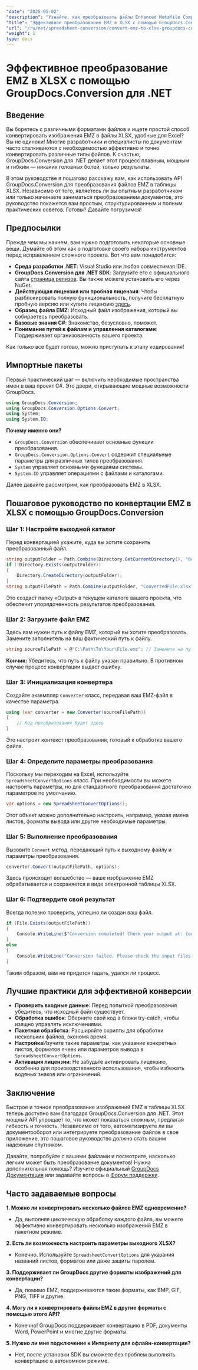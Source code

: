 ```yaml
---
"date": "2025-05-02"
"description": "Узнайте, как преобразовать файлы Enhanced Metafile Compressed (EMZ) в электронную таблицу Microsoft Excel Open XML (.xlsx) с помощью GroupDocs.Conversion для .NET."
"title": "Эффективное преобразование EMZ в XLSX с помощью GroupDocs.Conversion для .NET"
"url": "/ru/net/spreadsheet-conversion/convert-emz-to-xlsx-groupdocs-conversion-dotnet/"
"weight": 1
type: docs
---
```

# Эффективное преобразование EMZ в XLSX с помощью GroupDocs.Conversion для .NET

## Введение

Вы боретесь с различными форматами файлов и ищете простой способ конвертировать изображения EMZ в файлы XLSX, удобные для Excel? Вы не одиноки! Многие разработчики и специалисты по документам часто сталкиваются с необходимостью эффективно и точно конвертировать различные типы файлов. К счастью, GroupDocs.Conversion для .NET делает этот процесс плавным, мощным и гибким — никаких головных болей, только результаты.

В этом руководстве я пошагово расскажу вам, как использовать API GroupDocs.Conversion для преобразования файлов EMZ в таблицы XLSX. Независимо от того, являетесь ли вы опытным разработчиком или только начинаете заниматься преобразованием документов, это руководство покажется вам простым, структурированным и полным практических советов. Готовы? Давайте погрузимся!


## Предпосылки

Прежде чем мы начнем, вам нужно подготовить некоторые основные вещи. Думайте об этом как о подготовке своего набора инструментов перед исправлением сложного проекта. Вот что вам понадобится:

- **Среда разработки .NET**: Visual Studio или любая совместимая IDE.
- **GroupDocs.Conversion для .NET SDK**: Загрузите его с официального сайта [страница релизов](https://releases.groupdocs.com/conversion/net/). Вы также можете установить его через NuGet.
- **Действующая лицензия или пробная лицензия**: Чтобы разблокировать полную функциональность, получите бесплатную пробную версию или купите лицензию [здесь](https://purchase.groupdocs.com/buy).
- **Образец файла EMZ**: Исходный файл изображения, который вы собираетесь преобразовать.
- **Базовые знания C#**: Знакомство, безусловно, поможет.
- **Понимание путей к файлам и управления каталогами**: Поддерживает организованность вашего проекта.

Как только все будет готово, можно приступать к этапу кодирования!


## Импортные пакеты

Первый практический шаг — включить необходимые пространства имен в ваш проект C#. Это двери, открывающие мощные возможности GroupDocs.

```csharp
using GroupDocs.Conversion;
using GroupDocs.Conversion.Options.Convert;
using System;
using System.IO;
```

**Почему именно они?**

- `GroupDocs.Conversion` обеспечивает основные функции преобразования.
- `GroupDocs.Conversion.Options.Convert` содержит специальные параметры для различных типов преобразования.
- `System` управляет основными функциями системы.
- `System.IO` управляет операциями с файлами и каталогами.

Далее давайте рассмотрим, как преобразовать EMZ в XLSX.


## Пошаговое руководство по конвертации EMZ в XLSX с помощью GroupDocs.Conversion

### Шаг 1: Настройте выходной каталог

Перед конвертацией укажите, куда вы хотите сохранить преобразованный файл.

```csharp
string outputFolder = Path.Combine(Directory.GetCurrentDirectory(), "Output");
if (!Directory.Exists(outputFolder))
{
    Directory.CreateDirectory(outputFolder);
}
string outputFilePath = Path.Combine(outputFolder, "ConvertedFile.xlsx");
```

Это создаст папку «Output» в текущем каталоге вашего проекта, что обеспечит упорядоченность результатов преобразования.


### Шаг 2: Загрузите файл EMZ

Здесь вам нужен путь к файлу EMZ, который вы хотите преобразовать. Замените заполнитель на ваш фактический путь к файлу.

```csharp
string sourceFilePath = @"C:\Path\To\Your\File.emz"; // Замените на путь к вашему файлу EMZ
```

**Кончик:** Убедитесь, что путь к файлу указан правильно. В противном случае процесс конвертации выдаст ошибку.


### Шаг 3: Инициализация конвертера

Создайте экземпляр `Converter` класс, передавая ваш EMZ-файл в качестве параметра.

```csharp
using (var converter = new Converter(sourceFilePath))
{
    // Код преобразования будет здесь
}
```

Это настроит контекст преобразования, готовый к обработке вашего файла.


### Шаг 4: Определите параметры преобразования

Поскольку мы переходим на Excel, используйте `SpreadsheetConvertOptions` класс. При необходимости вы можете настроить параметры, но для стандартного преобразования достаточно параметров по умолчанию.

```csharp
var options = new SpreadsheetConvertOptions();
```

Этот объект можно дополнительно настроить, например, указав имена листов, форматы вывода или другие необходимые параметры.


### Шаг 5: Выполнение преобразования

Вызовите `Convert` метод, передающий путь к выходному файлу и параметры преобразования.

```csharp
converter.Convert(outputFilePath, options);
```

Здесь происходит волшебство — ваше изображение EMZ обрабатывается и сохраняется в виде электронной таблицы XLSX.


### Шаг 6: Подтвердите свой результат

Всегда полезно проверить, успешно ли создан ваш файл.

```csharp
if (File.Exists(outputFilePath))
{
    Console.WriteLine($"Conversion completed! Check your output at: {outputFilePath}");
}
else
{
    Console.WriteLine("Conversion failed. Please check the input files and options.");
}
```

Таким образом, вам не придется гадать, удался ли процесс.


## Лучшие практики для эффективной конверсии

- **Проверить входные данные**: Перед попыткой преобразования убедитесь, что исходный файл существует.
- **Обработка ошибок**: Оберните свой код в блоки try-catch, чтобы изящно управлять исключениями.
- **Пакетная обработка**: Расширяйте скрипты для обработки нескольких файлов, экономя время.
- **Настройка**Изучите такие параметры, как указание конкретных листов, форматов ячеек или параметров вывода в `SpreadsheetConvertOptions`.
- **Активация лицензии**: Не забудьте активировать лицензию, особенно для производственного использования, чтобы избежать водяных знаков или ограничений.


## Заключение

Быстрое и точное преобразование изображений EMZ в таблицы XLSX теперь доступно вам благодаря GroupDocs.Conversion для .NET. Этот мощный API упрощает то, что может показаться сложным, предлагая гибкость и точность. Независимо от того, автоматизируете ли вы документооборот или интегрируете преобразование файлов в свое приложение, это пошаговое руководство должно стать вашим надежным спутником.

Давайте, попробуйте с вашими файлами и посмотрите, насколько легким может быть преобразование документов! Нужна дополнительная помощь? Изучите официальный [GroupDocs Документация](https://docs.groupdocs.com/conversion/net/) или задавайте вопросы в [Форум поддержки](https://forum.groupdocs.com/c/conversion/10).


## Часто задаваемые вопросы

**1. Можно ли конвертировать несколько файлов EMZ одновременно?**  

- Да, выполняя циклическую обработку каждого файла, вы можете эффективно конвертировать несколько изображений EMZ в пакетном режиме.

**2. Есть ли возможность настроить параметры выходного XLSX?**  

- Конечно. Используйте `SpreadsheetConvertOptions` для указания названий листов, форматов или даже защиты паролем.

**3. Поддерживает ли GroupDocs другие форматы изображений для конвертации?**  

- Да, помимо EMZ, поддерживаются такие форматы, как BMP, GIF, PNG, TIFF и другие.

**4. Могу ли я конвертировать файлы EMZ в другие форматы с помощью этого API?**  

- Конечно! GroupDocs поддерживает конвертацию в PDF, документы Word, PowerPoint и многие другие форматы.

**5. Нужно ли мне подключение к Интернету для офлайн-конвертации?**  

- Нет, после установки SDK вы сможете без проблем выполнять конвертацию в автономном режиме.
